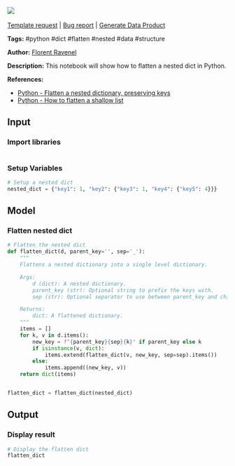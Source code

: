 <a href="https://app.naas.ai/user-redirect/naas/downloader?url=https://raw.githubusercontent.com/jupyter-naas/awesome-notebooks/master/Python/Python_Flatten_nested_dict.ipynb" target="_parent"><img src="https://naasai-public.s3.eu-west-3.amazonaws.com/Open_in_Naas_Lab.svg"/></a><br><br><a href="https://github.com/jupyter-naas/awesome-notebooks/issues/new?assignees=&labels=&template=template-request.md&title=Tool+-+Action+of+the+notebook+">Template request</a> | <a href="https://github.com/jupyter-naas/awesome-notebooks/issues/new?assignees=&labels=bug&template=bug_report.md&title=Python+-+Flatten+nested+dict:+Error+short+description">Bug report</a> | <a href="https://app.naas.ai/user-redirect/naas/downloader?url=https://raw.githubusercontent.com/jupyter-naas/awesome-notebooks/master/Naas/Naas_Start_data_product.ipynb" target="_parent">Generate Data Product</a>

**Tags:** #python #dict #flatten #nested #data #structure

**Author:** [Florent Ravenel](http://linkedin.com/in/florent-ravenel)

**Description:** This notebook will show how to flatten a nested dict in Python.

**References:**
- [Python - Flatten a nested dictionary, preserving keys](https://stackoverflow.com/questions/6027558/flatten-nested-dictionaries-compressing-keys)
- [Python - How to flatten a shallow list](https://stackoverflow.com/questions/952914/how-to-make-a-flat-list-out-of-list-of-lists)

## Input

### Import libraries


```python

```

### Setup Variables


```python
# Setup a nested dict
nested_dict = {"key1": 1, "key2": {"key3": 1, "key4": {"key5": 4}}}
```

## Model

### Flatten nested dict


```python
# Flatten the nested dict
def flatten_dict(d, parent_key='', sep='_'):
    """
    Flattens a nested dictionary into a single level dictionary.

    Args:
        d (dict): A nested dictionary.
        parent_key (str): Optional string to prefix the keys with.
        sep (str): Optional separator to use between parent_key and child_key.

    Returns:
        dict: A flattened dictionary.
    """
    items = []
    for k, v in d.items():
        new_key = f"{parent_key}{sep}{k}" if parent_key else k
        if isinstance(v, dict):
            items.extend(flatten_dict(v, new_key, sep=sep).items())
        else:
            items.append((new_key, v))
    return dict(items)


flatten_dict = flatten_dict(nested_dict)
```

## Output

### Display result


```python
# Display the flatten dict
flatten_dict
```

 
